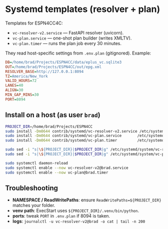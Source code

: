 # Systemd templates (resolver + plan)

Templates for ESPN4CC4C:

- `vc-resolver-v2.service` — FastAPI resolver (uvicorn).
- `vc-plan.service` — one-shot plan builder (writes XMLTV).
- `vc-plan.timer` — runs the plan job every 30 minutes.

They read host-specific settings from `.env.plan` (gitignored). Example:

```ini
DB=/home/brad/Projects/ESPN4CC/data/eplus_vc.sqlite3
OUT=/home/brad/Projects/ESPN4CC/out/epg.xml
RESOLVER_BASE=http://127.0.0.1:8094
TZ=America/New_York
VALID_HOURS=72
LANES=40
ALIGN=30
MIN_GAP_MINS=30
PORT=8094
```

## Install on a host (as user `brad`)

```bash
PROJECT_DIR=/home/brad/Projects/ESPN4CC
sudo install -Dm0644 contrib/systemd/vc-resolver-v2.service /etc/systemd/system/vc-resolver-v2@.service
sudo install -Dm0644 contrib/systemd/vc-plan.service       /etc/systemd/system/vc-plan@.service
sudo install -Dm0644 contrib/systemd/vc-plan.timer         /etc/systemd/system/vc-plan@.timer

sudo sed -i "s|\${PROJECT_DIR}|$PROJECT_DIR|g" /etc/systemd/system/vc-resolver-v2@.service
sudo sed -i "s|\${PROJECT_DIR}|$PROJECT_DIR|g" /etc/systemd/system/vc-plan@.service

sudo systemctl daemon-reload
sudo systemctl enable --now vc-resolver-v2@brad.service
sudo systemctl enable --now vc-plan@brad.timer
```

## Troubleshooting

- **NAMESPACE / ReadWritePaths**: ensure `ReadWritePaths=${PROJECT_DIR}` matches your folder.
- **venv path**: ExecStart uses `${PROJECT_DIR}/.venv/bin/python`.
- **ports**: tweak `PORT` in `.env.plan` if 8094 is taken.
- **logs**: `journalctl -u vc-resolver-v2@brad -o cat | tail -n 200`
